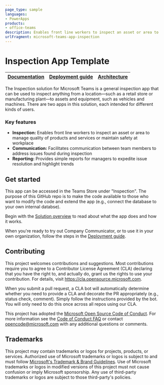 ```yaml
---
page_type: sample
languages:
- PowerApps
products:
- office-teams
description: Enables front line workers to inspect an asset or area to manage quality of products and services or maintain safety at workplace
urlFragment: microsoft-teams-app-inspection
---
```


# Inspection App Template

| [Documentation](https://github.com/OfficeDev/microsoft-teams-apps-inspection/wiki/Documentation) | [Deployment guide](https://github.com/OfficeDev/microsoft-teams-apps-inspection/wiki/Deployment-Guide) | [Architecture](https://github.com/OfficeDev/microsoft-teams-apps-inspection/wiki/Architecture) |
| ---- | ---- | ---- |

The Inspection solution for Microsoft Teams is a general inspection app that can be used to inspect anything from a location—such as a retail store or manufacturing plant—to assets and equipment, such as vehicles and machines. There are two apps in this solution, each intended for different kinds of users.

### Key features
* **Inspection:** Enables front line workers to inspect an asset or area to manage quality of products and services or maintain safety at workplace
* **Communication:** Facilitates communication between team members to address issues found during inspection
* **Reporting:** Provides simple reports for managers to expedite issue resolution and highlight trends

## Get started
This app can be accessed in the Teams Store under "Inspection". The purpose of this GitHub repo is to make the code available to those who want to modify the code and extend the app (e.g., connect the database to your own internal databse).

Begin with the [Solution overview](https://github.com/OfficeDev/microsoft-teams-apps-inspection/wiki/Documentation) to read about what the app does and how it works.

When you're ready to try out Company Communicator, or to use it in your own organization, follow the steps in the [Deployment guide](https://github.com/OfficeDev/microsoft-teams-apps-inspection/wiki/Deployment-Guide).

## Contributing

This project welcomes contributions and suggestions.  Most contributions require you to agree to a
Contributor License Agreement (CLA) declaring that you have the right to, and actually do, grant us
the rights to use your contribution. For details, visit https://cla.opensource.microsoft.com.

When you submit a pull request, a CLA bot will automatically determine whether you need to provide
a CLA and decorate the PR appropriately (e.g., status check, comment). Simply follow the instructions
provided by the bot. You will only need to do this once across all repos using our CLA.

This project has adopted the [Microsoft Open Source Code of Conduct](https://opensource.microsoft.com/codeofconduct/).
For more information see the [Code of Conduct FAQ](https://opensource.microsoft.com/codeofconduct/faq/) or
contact [opencode@microsoft.com](mailto:opencode@microsoft.com) with any additional questions or comments.

## Trademarks

This project may contain trademarks or logos for projects, products, or services. Authorized use of Microsoft 
trademarks or logos is subject to and must follow 
[Microsoft's Trademark & Brand Guidelines](https://www.microsoft.com/en-us/legal/intellectualproperty/trademarks/usage/general).
Use of Microsoft trademarks or logos in modified versions of this project must not cause confusion or imply Microsoft sponsorship.
Any use of third-party trademarks or logos are subject to those third-party's policies.
